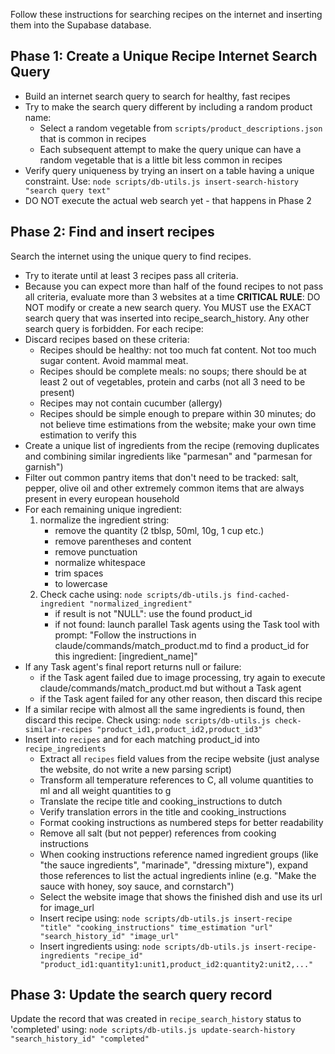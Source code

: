 Follow these instructions for searching recipes on the internet and inserting them into the Supabase database.

## Phase 1: Create a Unique Recipe Internet Search Query
- Build an internet search query to search for healthy, fast recipes
- Try to make the search query different by including a random product name:
   - Select a random vegetable from `scripts/product_descriptions.json` that is common in recipes
   - Each subsequent attempt to make the query unique can have a random vegetable that is a little bit less common in recipes
- Verify query uniqueness by trying an insert on a table having a unique constraint. Use: `node scripts/db-utils.js insert-search-history "search query text"`
- DO NOT execute the actual web search yet - that happens in Phase 2

## Phase 2: Find and insert recipes
Search the internet using the unique query to find recipes.
- Try to iterate until at least 3 recipes pass all criteria.
- Because you can expect more than half of the found recipes to not pass all criteria, evaluate more than 3 websites at a time
**CRITICAL RULE**: DO NOT modify or create a new search query. You MUST use the EXACT search query that was inserted into recipe_search_history. Any other search query is forbidden.
For each recipe:
- Discard recipes based on these criteria:
   - Recipes should be healthy: not too much fat content. Not too much sugar content. Avoid mammal meat.
   - Recipes should be complete meals: no soups; there should be at least 2 out of vegetables, protein and carbs (not all 3 need to be present)
   - Recipes may not contain cucumber (allergy)
   - Recipes should be simple enough to prepare within 30 minutes; do not believe time estimations from the website; make your own time estimation to verify this
- Create a unique list of ingredients from the recipe (removing duplicates and combining similar ingredients like "parmesan" and "parmesan for garnish")
- Filter out common pantry items that don't need to be tracked: salt, pepper, olive oil and other extremely common items that are always present in every european household
- For each remaining unique ingredient:
  1. normalize the ingredient string:
     - remove the quantity (2 tblsp, 50ml, 10g, 1 cup etc.)
     - remove parentheses and content
     - remove punctuation
     - normalize whitespace
     - trim spaces
     - to lowercase
  2. Check cache using: `node scripts/db-utils.js find-cached-ingredient "normalized_ingredient"`
     - if result is not "NULL": use the found product_id
     - if not found: launch parallel Task agents using the Task tool with prompt: "Follow the instructions in claude/commands/match_product.md to find a product_id for this ingredient: [ingredient_name]"
- If any Task agent's final report returns null or failure:
   - if the Task agent failed due to image processing, try again to execute claude/commands/match_product.md but without a Task agent
   - if the Task agent failed for any other reason, then discard this recipe
- If a similar recipe with almost all the same ingredients is found, then discard this recipe. Check using: `node scripts/db-utils.js check-similar-recipes "product_id1,product_id2,product_id3"`
- Insert into `recipes` and for each matching product_id into `recipe_ingredients`
   - Extract all `recipes` field values from the recipe website (just analyse the website, do not write a new parsing script)
   - Transform all temperature references to C, all volume quantities to ml and all weight quantities to g
   - Translate the recipe title and cooking_instructions to dutch
   - Verify translation errors in the title and cooking_instructions
   - Format cooking instructions as numbered steps for better readability
   - Remove all salt (but not pepper) references from cooking instructions
   - When cooking instructions reference named ingredient groups (like "the sauce ingredients", "marinade", "dressing mixture"), expand those references to list the actual ingredients inline (e.g. "Make the sauce with honey, soy sauce, and cornstarch")
   - Select the website image that shows the finished dish and use its url for image_url
   - Insert recipe using: `node scripts/db-utils.js insert-recipe "title" "cooking_instructions" time_estimation "url" "search_history_id" "image_url"`
   - Insert ingredients using: `node scripts/db-utils.js insert-recipe-ingredients "recipe_id" "product_id1:quantity1:unit1,product_id2:quantity2:unit2,..."`

## Phase 3: Update the search query record
Update the record that was created in `recipe_search_history` status to 'completed' using: `node scripts/db-utils.js update-search-history "search_history_id" "completed"`
